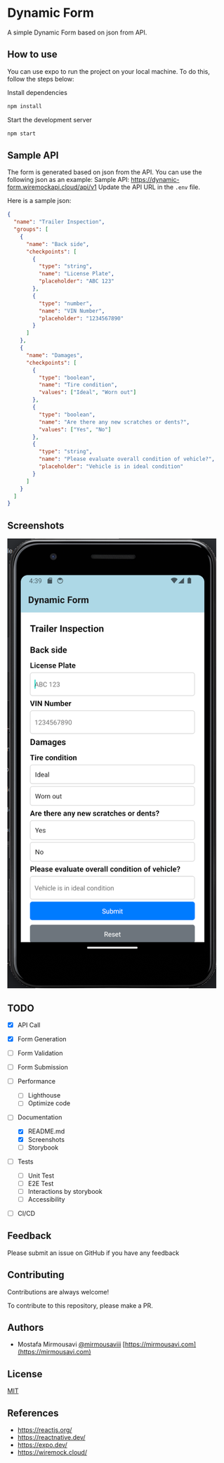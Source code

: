 
# Dynamic Form

A simple Dynamic Form based on json from API.


## How to use

You can use expo to run the project on your local machine. To do this, follow the steps below:

Install dependencies
```bash
npm install
```
Start the development server
```bash
npm start
```

## Sample API
The form is generated based on json from the API. You can use the following json as an example:
Sample API: https://dynamic-form.wiremockapi.cloud/api/v1
Update the API URL in the `.env` file.

Here is a sample json:

```JSON
{
  "name": "Trailer Inspection",
  "groups": [
    {
      "name": "Back side",
      "checkpoints": [
        {
          "type": "string",
          "name": "License Plate",
          "placeholder": "ABC 123"
        },
        {
          "type": "number",
          "name": "VIN Number",
          "placeholder": "1234567890"
        }
      ]
    },
    {
      "name": "Damages",
      "checkpoints": [
        {
          "type": "boolean",
          "name": "Tire condition",
          "values": ["Ideal", "Worn out"]
        },
        {
          "type": "boolean",
          "name": "Are there any new scratches or dents?",
          "values": ["Yes", "No"]
        },
        {
          "type": "string",
          "name": "Please evaluate overall condition of vehicle?",
          "placeholder": "Vehicle is in ideal condition"
        }
      ]
    }
  ]
}


```


## Screenshots
![User management](screenshots/form.png)


## TODO

- [x] API Call
- [x] Form Generation
- [ ] Form Validation
- [ ] Form Submission
- [ ] Performance
    - [ ] Lighthouse
    - [ ] Optimize code
- [ ] Documentation
    - [x] README.md
    - [x] Screenshots
    - [ ] Storybook
- [ ] Tests
    - [ ] Unit Test
    - [ ] E2E Test
    - [ ] Interactions by storybook
    - [ ] Accessibility
- [ ] CI/CD


## Feedback

Please submit an issue on GitHub if you have any feedback


## Contributing

Contributions are always welcome!

To contribute to this repository, please make a PR.


## Authors

- Mostafa Mirmousavi [@mirmousaviii](https://github.com/mirmousaviii) [https://mirmousavi.com](https://mirmousavi.com)


## License

[MIT](https://choosealicense.com/licenses/mit/)


## References

* https://reactjs.org/
* https://reactnative.dev/
* https://expo.dev/
* https://wiremock.cloud/